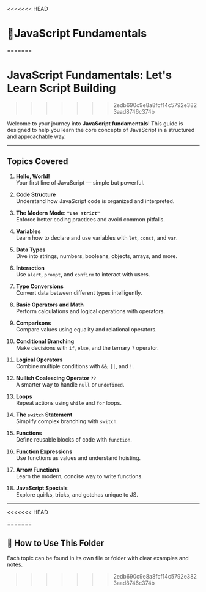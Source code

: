 <<<<<<< HEAD
#  📘JavaScript Fundamentals
=======
# JavaScript Fundamentals: Let's Learn Script Building
>>>>>>> 2edb690c9e8a8fcf14c5792e3823aad8746c374b

Welcome to your journey into **JavaScript fundamentals**! This guide is designed to help you learn the core concepts of JavaScript in a structured and approachable way.

---

## Topics Covered

1. **Hello, World!**  
   Your first line of JavaScript — simple but powerful.

2. **Code Structure**  
   Understand how JavaScript code is organized and interpreted.

3. **The Modern Mode: `"use strict"`**  
   Enforce better coding practices and avoid common pitfalls.

4. **Variables**  
   Learn how to declare and use variables with `let`, `const`, and `var`.

5. **Data Types**  
   Dive into strings, numbers, booleans, objects, arrays, and more.

6. **Interaction**  
   Use `alert`, `prompt`, and `confirm` to interact with users.

7. **Type Conversions**  
   Convert data between different types intelligently.

8. **Basic Operators and Math**  
   Perform calculations and logical operations with operators.

9. **Comparisons**  
   Compare values using equality and relational operators.

10. **Conditional Branching**  
    Make decisions with `if`, `else`, and the ternary `?` operator.

11. **Logical Operators**  
    Combine multiple conditions with `&&`, `||`, and `!`.

12. **Nullish Coalescing Operator `??`**  
    A smarter way to handle `null` or `undefined`.

13. **Loops**  
    Repeat actions using `while` and `for` loops.

14. **The `switch` Statement**  
    Simplify complex branching with `switch`.

15. **Functions**  
    Define reusable blocks of code with `function`.

16. **Function Expressions**  
    Use functions as values and understand hoisting.

17. **Arrow Functions**  
    Learn the modern, concise way to write functions.

18. **JavaScript Specials**  
    Explore quirks, tricks, and gotchas unique to JS.

---

<<<<<<< HEAD

=======
## 📂 How to Use This Folder

Each topic can be found in its own file or folder with clear examples and notes. 
>>>>>>> 2edb690c9e8a8fcf14c5792e3823aad8746c374b
